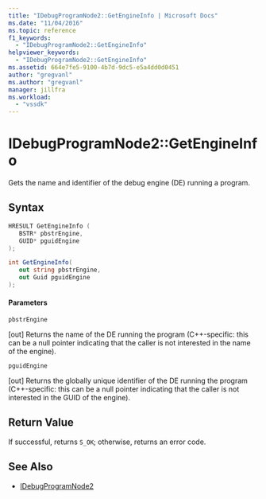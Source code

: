 ```yaml
---
title: "IDebugProgramNode2::GetEngineInfo | Microsoft Docs"
ms.date: "11/04/2016"
ms.topic: reference
f1_keywords:
  - "IDebugProgramNode2::GetEngineInfo"
helpviewer_keywords:
  - "IDebugProgramNode2::GetEngineInfo"
ms.assetid: 664e7fe5-9100-4b7d-9dc5-e5a4dd0d0451
author: "gregvanl"
ms.author: "gregvanl"
manager: jillfra
ms.workload:
  - "vssdk"
---
```

# IDebugProgramNode2::GetEngineInfo
Gets the name and identifier of the debug engine (DE) running a program.

## Syntax

```cpp
HRESULT GetEngineInfo ( 
   BSTR* pbstrEngine,
   GUID* pguidEngine
);
```

```csharp
int GetEngineInfo(
   out string pbstrEngine,
   out Guid pguidEngine
);
```

#### Parameters
 `pbstrEngine`

 [out] Returns the name of the DE running the program (C++-specific: this can be a null pointer indicating that the caller is not interested in the name of the engine).

 `pguidEngine`

 [out] Returns the globally unique identifier of the DE running the program (C++-specific: this can be a null pointer indicating that the caller is not interested in the GUID of the engine).

## Return Value
 If successful, returns `S_OK`; otherwise, returns an error code.

## See Also
- [IDebugProgramNode2](../../../extensibility/debugger/reference/idebugprogramnode2.md)